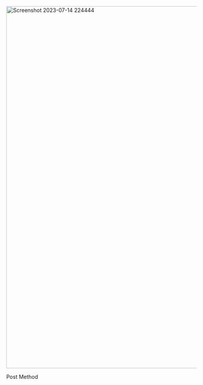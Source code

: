 <img width="960" alt="Screenshot 2023-07-14 224444" src="https://github.com/space47/cometLab_backend/assets/64299767/2a127ce1-a0ed-4451-9c24-ef0c4258fb9e">

Post Method
